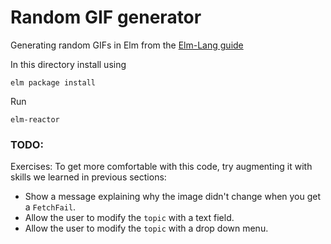 # Random GIF generator

Generating random GIFs in Elm from the [Elm-Lang guide](https://guide.elm-lang.org/architecture/effects/http.html)

In this directory install using
```
elm package install
```

Run
```
elm-reactor
```

### TODO:

Exercises: To get more comfortable with this code, try augmenting it with skills we learned in previous sections:

- Show a message explaining why the image didn't change when you get a `FetchFail`.
- Allow the user to modify the `topic` with a text field.
- Allow the user to modify the `topic` with a drop down menu.